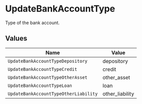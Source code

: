 # UpdateBankAccountType

Type of the bank account.


## Values

| Name                                  | Value                                 |
| ------------------------------------- | ------------------------------------- |
| `UpdateBankAccountTypeDepository`     | depository                            |
| `UpdateBankAccountTypeCredit`         | credit                                |
| `UpdateBankAccountTypeOtherAsset`     | other_asset                           |
| `UpdateBankAccountTypeLoan`           | loan                                  |
| `UpdateBankAccountTypeOtherLiability` | other_liability                       |